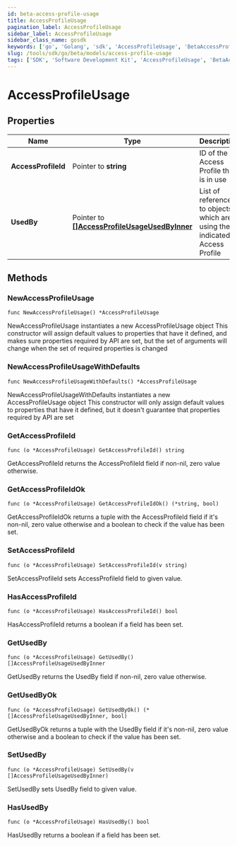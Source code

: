 ```yaml
---
id: beta-access-profile-usage
title: AccessProfileUsage
pagination_label: AccessProfileUsage
sidebar_label: AccessProfileUsage
sidebar_class_name: gosdk
keywords: ['go', 'Golang', 'sdk', 'AccessProfileUsage', 'BetaAccessProfileUsage'] 
slug: /tools/sdk/go/beta/models/access-profile-usage
tags: ['SDK', 'Software Development Kit', 'AccessProfileUsage', 'BetaAccessProfileUsage']
---
```


# AccessProfileUsage

## Properties

Name | Type | Description | Notes
------------ | ------------- | ------------- | -------------
**AccessProfileId** | Pointer to **string** | ID of the Access Profile that is in use | [optional] 
**UsedBy** | Pointer to [**[]AccessProfileUsageUsedByInner**](access-profile-usage-used-by-inner) | List of references to objects which are using the indicated Access Profile | [optional] 

## Methods

### NewAccessProfileUsage

`func NewAccessProfileUsage() *AccessProfileUsage`

NewAccessProfileUsage instantiates a new AccessProfileUsage object
This constructor will assign default values to properties that have it defined,
and makes sure properties required by API are set, but the set of arguments
will change when the set of required properties is changed

### NewAccessProfileUsageWithDefaults

`func NewAccessProfileUsageWithDefaults() *AccessProfileUsage`

NewAccessProfileUsageWithDefaults instantiates a new AccessProfileUsage object
This constructor will only assign default values to properties that have it defined,
but it doesn't guarantee that properties required by API are set

### GetAccessProfileId

`func (o *AccessProfileUsage) GetAccessProfileId() string`

GetAccessProfileId returns the AccessProfileId field if non-nil, zero value otherwise.

### GetAccessProfileIdOk

`func (o *AccessProfileUsage) GetAccessProfileIdOk() (*string, bool)`

GetAccessProfileIdOk returns a tuple with the AccessProfileId field if it's non-nil, zero value otherwise
and a boolean to check if the value has been set.

### SetAccessProfileId

`func (o *AccessProfileUsage) SetAccessProfileId(v string)`

SetAccessProfileId sets AccessProfileId field to given value.

### HasAccessProfileId

`func (o *AccessProfileUsage) HasAccessProfileId() bool`

HasAccessProfileId returns a boolean if a field has been set.

### GetUsedBy

`func (o *AccessProfileUsage) GetUsedBy() []AccessProfileUsageUsedByInner`

GetUsedBy returns the UsedBy field if non-nil, zero value otherwise.

### GetUsedByOk

`func (o *AccessProfileUsage) GetUsedByOk() (*[]AccessProfileUsageUsedByInner, bool)`

GetUsedByOk returns a tuple with the UsedBy field if it's non-nil, zero value otherwise
and a boolean to check if the value has been set.

### SetUsedBy

`func (o *AccessProfileUsage) SetUsedBy(v []AccessProfileUsageUsedByInner)`

SetUsedBy sets UsedBy field to given value.

### HasUsedBy

`func (o *AccessProfileUsage) HasUsedBy() bool`

HasUsedBy returns a boolean if a field has been set.


